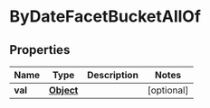 

# ByDateFacetBucketAllOf

## Properties

Name | Type | Description | Notes
------------ | ------------- | ------------- | -------------
**val** | [**Object**](.md) |  |  [optional]



